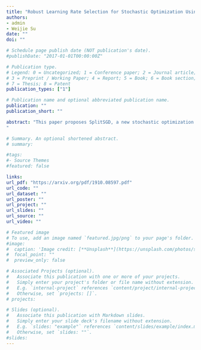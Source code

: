 ```yaml
---
title: "Robust Learning Rate Selection for Stochastic Optimization Using Splitting Diagnostic"
authors:
- admin
- Weijie Su
date: ""
doi: ""

# Schedule page publish date (NOT publication's date).
#publishDate: "2017-01-01T00:00:00Z"

# Publication type.
# Legend: 0 = Uncategorized; 1 = Conference paper; 2 = Journal article;
# 3 = Preprint / Working Paper; 4 = Report; 5 = Book; 6 = Book section;
# 7 = Thesis; 8 = Patent
publication_types: ["1"]

# Publication name and optional abbreviated publication name.
publication: ""
publication_short: ""

abstract: "This paper proposes SplitSGD, a new stochastic optimization algorithm with a dynamic learning rate selection rule. This procedure decreases the learning rate for better adaptation to the local geometry of the objective function whenever a stationary phase is detected, that is, the iterates are likely to bounce around a vicinity of a local minimum. The detection is performed by splitting the single thread into two and using the inner products of the gradients from the two threads as a measure of stationarity. This learning rate selection is provably valid, robust to initial parameters, easy-to-implement, and essentially does not incur additional computational cost. Finally, we illustrate the robust convergence properties of SplitSGD through extensive experiments.
"

# Summary. An optional shortened abstract.
# summary: 

#tags:
#- Source Themes
#featured: false

links:
url_pdf: "https://arxiv.org/pdf/1910.08597.pdf"
url_code: ""
url_dataset: ""
url_poster: ""
url_project: ""
url_slides: ""
url_source: ""
url_video: ""

# Featured image
# To use, add an image named `featured.jpg/png` to your page's folder. 
#image:
#  caption: 'Image credit: [**Unsplash**](https://unsplash.com/photos/s9CC2SKySJM)'
#  focal_point: ""
#  preview_only: false

# Associated Projects (optional).
#   Associate this publication with one or more of your projects.
#   Simply enter your project's folder or file name without extension.
#   E.g. `internal-project` references `content/project/internal-project/index.md`.
#   Otherwise, set `projects: []`.
# projects:

# Slides (optional).
#   Associate this publication with Markdown slides.
#   Simply enter your slide deck's filename without extension.
#   E.g. `slides: "example"` references `content/slides/example/index.md`.
#   Otherwise, set `slides: ""`.
#slides: 
---
```

